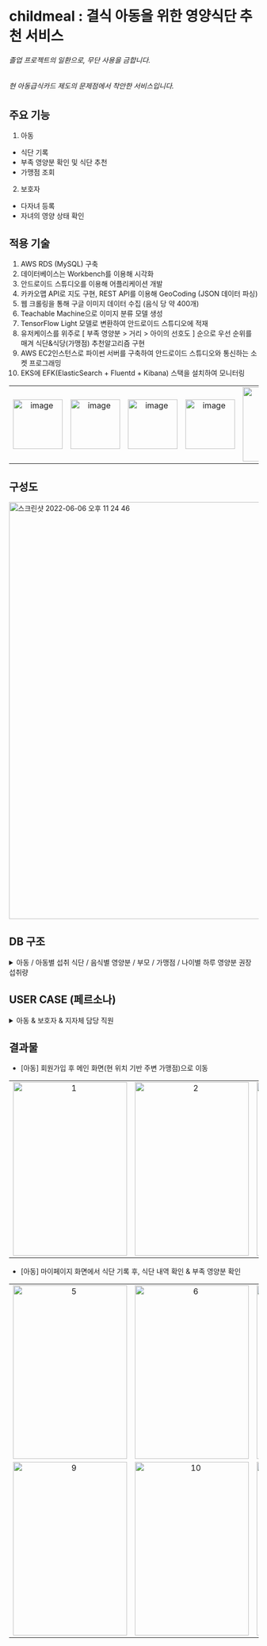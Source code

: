 # childmeal : 결식 아동을 위한 영양식단 추천 서비스 
###### 졸업 프로젝트의 일환으로, 무단 사용을 금합니다. 
###### 현 아동급식카드 제도의 문제점에서 착안한 서비스입니다.
## 주요 기능
1) 아동
- 식단 기록
- 부족 영양분 확인 및 식단 추천
- 가맹점 조회

2) 보호자
- 다자녀 등록
- 자녀의 영양 상태 확인

## 적용 기술
1) AWS RDS (MySQL) 구축 
2) 데이터베이스는 Workbench를 이용해 시각화
3) 안드로이드 스튜디오를 이용해 어플리케이션 개발
4) 카카오맵 API로 지도 구현, REST API를 이용해 GeoCoding (JSON 데이터 파싱)
5) 웹 크롤링을 통해 구글 이미지 데이터 수집 (음식 당 약 400개)
6) Teachable Machine으로 이미지 분류 모델 생성
7) TensorFlow Light 모델로 변환하여 안드로이드 스튜디오에 적재
8) 유저케이스를 위주로 [ 부족 영양분 > 거리 > 아이의 선호도 ] 순으로 우선 순위를 매겨 식단&식당(가맹점) 추천알고리즘 구현
9) AWS EC2인스턴스로 파이썬 서버를 구축하여 안드로이드 스튜디오와 통신하는 소켓 프로그래밍
10) EKS에 EFK(ElasticSearch + Fluentd + Kibana) 스택을 설치하여 모니터링

<table>
  <tr>
    <td align="center"><img width="100px" alt="image" src="https://user-images.githubusercontent.com/65750746/173902004-f44bbc7c-04d8-4365-8048-52ece33eff81.png"></td>
    <td align="center"><img width="100px" alt="image" src="https://user-images.githubusercontent.com/65750746/173902056-4f80d3ea-7408-4d17-91fe-ac31950498ed.png"></td>
    <td align="center"><img width="100px" alt="image" src="https://user-images.githubusercontent.com/65750746/173902072-a1da86d4-9778-4d47-b7e5-24f89261677a.png"></td>
    <td align="center"><img width="100px" alt="image" src="https://user-images.githubusercontent.com/65750746/173902116-a3e6af99-e544-47b8-b72e-617d94ec5cc5.png"></td>
    <td align="center"><img width="150px" alt="image" src="https://user-images.githubusercontent.com/65750746/173902145-bd07a12e-c925-4cad-87b1-869fc8b9f28e.png"></td>
    <td align="center"><img width="100px" alt="image" src="https://user-images.githubusercontent.com/65750746/173902170-ab91195b-165a-431a-b7ab-dcf106905b70.png"></td>
  </tr>
</table>

## 구성도
<img width="841" alt="스크린샷 2022-06-06 오후 11 24 46" src="https://user-images.githubusercontent.com/65750746/172187706-52a84c6c-2923-4da1-8a31-9b0a9be3e29d.png">

## DB 구조
<details>
<summary>아동 / 아동별 섭취 식단 / 음식별 영양분 / 부모 / 가맹점 / 나이별 하루 영양분 권장 섭취량  </summary>
<div markdown="1">
<table>
  <tr>
    <td align="center"><img width="200" alt="1" src="https://user-images.githubusercontent.com/65750746/174429602-bc3c369f-e36b-4e1a-b95d-f677d22c7117.png"></td>
    <td align="center"><img width="200" alt="2" src="https://user-images.githubusercontent.com/65750746/174429648-99efd170-5351-4996-83b9-1e3d99bca367.png"></td>
    <td align="center"><img width="200" alt="3" src="https://user-images.githubusercontent.com/65750746/174429660-a332b4df-c9f1-428a-9299-852616ea7f6a.png"></td>
  </tr>
    <td align="center"><img width="200" alt="4" src="https://user-images.githubusercontent.com/65750746/174429687-6c6f669a-199f-4c0e-b88e-7dfeb393e938.png"></td>
    <td align="center"><img width="200" alt="5" src="https://user-images.githubusercontent.com/65750746/174429697-6ac18de2-b08d-4257-a94d-9c409b2c029c.png"></td>
    <td align="center"><img width="200" alt="6" src="https://user-images.githubusercontent.com/65750746/174429733-1907d3b2-3939-460a-ba29-3ec89d38d989.png"></td>
  </tr>
</table>
</div>
</details>

## USER CASE (페르소나)
<details>
<summary>아동 & 보호자 & 지자체 담당 직원</summary>
<div markdown="1">
<img width="800" alt="스크린샷 2022-05-16 오후 9 22 32" src="https://user-images.githubusercontent.com/65750746/168591490-94d4918a-a772-4b3d-b851-69180ce95f57.png">
<img width="800" alt="스크린샷 2022-05-16 오후 9 22 48" src="https://user-images.githubusercontent.com/65750746/168591522-592f2b0f-22f7-4e73-8b46-9785808d44b1.png">
<img width="800" alt="스크린샷 2022-05-16 오후 9 23 03" src="https://user-images.githubusercontent.com/65750746/168591571-3815e279-cbd7-44e0-a96d-8ddb8b977504.png">
</div>
</details>

## 결과물 
- [아동] 회원가입 후 메인 화면(현 위치 기반 주변 가맹점)으로 이동
<table>
  <tr>
    <td align="center"><img width="230" height="350" alt="1" src="https://user-images.githubusercontent.com/65750746/174428253-0d6015d3-44e8-49c6-8651-0e5325c9cf44.png"></td>
    <td align="center"><img width="230" height="350" alt="2" src="https://user-images.githubusercontent.com/65750746/174428318-854f2879-d20d-4cfe-8536-055f020b1c29.png"></td>
    <td align="center"><img width="230" height="350" alt="3" src="https://user-images.githubusercontent.com/65750746/174428374-47e2a729-fe97-4cb3-ada7-10fa1a1ca52c.png"></td>
    <td align="center"><img width="230" height="350" alt="4" src="https://user-images.githubusercontent.com/65750746/174428570-3ac415f3-7500-47a9-9e2e-ffc40572629f.png"></td>
  </tr>
</table>

- [아동] 마이페이지 화면에서 식단 기록 후, 식단 내역 확인 & 부족 영양분 확인
<table>
  <tr>
    <td align="center"><img width="230" height="350" alt="5" src="https://user-images.githubusercontent.com/65750746/174428716-f16dddae-d72b-4455-9558-20d58200029f.png"></td>
    <td align="center"><img width="230" height="350" alt="6" src="https://user-images.githubusercontent.com/65750746/174428879-62860996-a71f-4a01-9763-16622f366368.png"></td>
    <td align="center"><img width="230" height="350" alt="7" src="https://user-images.githubusercontent.com/65750746/174428908-267577f6-d106-429d-ae67-8e6fca6644b1.png"></td>
    <td align="center"><img width="230" height="350" alt="8" src="https://user-images.githubusercontent.com/65750746/174428913-c5fa60a6-7a04-44b9-8b90-64edf128b709.png"></td>
  </tr>
  <tr>
    <td align="center"><img width="230" height="350" alt="9" src="https://user-images.githubusercontent.com/65750746/174428986-88a63f5f-81b8-4220-9a70-5d87aed33b9d.png"></td>
    <td align="center"><img width="230" height="350" alt="10" src="https://user-images.githubusercontent.com/65750746/174428997-e0a990f6-68f6-4eca-9336-c490e95af53a.png"></td>
    <td align="center"><img width="230" height="350" alt="11" src="https://user-images.githubusercontent.com/65750746/174429006-ad107dea-6e47-4f53-bafe-52a956889368.png"></td>
  </tr>
    



